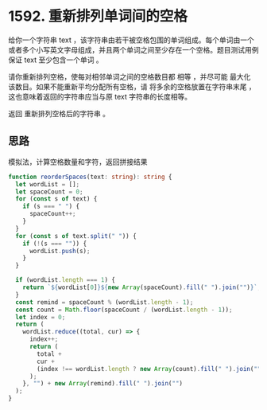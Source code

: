 # 1592. 重新排列单词间的空格

给你一个字符串 text ，该字符串由若干被空格包围的单词组成。每个单词由一个或者多个小写英文字母组成，并且两个单词之间至少存在一个空格。题目测试用例保证 text 至少包含一个单词 。

请你重新排列空格，使每对相邻单词之间的空格数目都 相等 ，并尽可能 最大化 该数目。如果不能重新平均分配所有空格，请 将多余的空格放置在字符串末尾 ，这也意味着返回的字符串应当与原 text 字符串的长度相等。

返回 重新排列空格后的字符串 。

## 思路

模拟法，计算空格数量和字符，返回拼接结果

```ts
function reorderSpaces(text: string): string {
  let wordList = [];
  let spaceCount = 0;
  for (const s of text) {
    if (s === " ") {
      spaceCount++;
    }
  }
  for (const s of text.split(" ")) {
    if (!(s === "")) {
      wordList.push(s);
    }
  }

  if (wordList.length === 1) {
    return `${wordList[0]}${new Array(spaceCount).fill(" ").join("")}`;
  }
  const remind = spaceCount % (wordList.length - 1);
  const count = Math.floor(spaceCount / (wordList.length - 1));
  let index = 0;
  return (
    wordList.reduce((total, cur) => {
      index++;
      return (
        total +
        cur +
        (index !== wordList.length ? new Array(count).fill(" ").join("") : "")
      );
    }, "") + new Array(remind).fill(" ").join("")
  );
}
```
